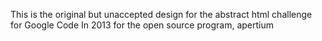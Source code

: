 This is the original but unaccepted design for the abstract html challenge for Google Code In 2013 for the open source program, apertium